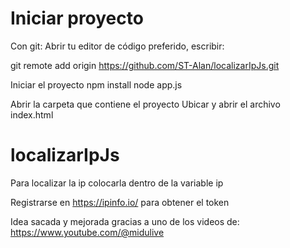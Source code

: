 # Iniciar proyecto
Con git:
Abrir tu editor de código preferido, escribir:

git remote add origin https://github.com/ST-Alan/localizarIpJs.git

Iniciar el proyecto
npm install
node app.js

Abrir la carpeta que contiene el proyecto
Ubicar y abrir el archivo index.html



# localizarIpJs
Para localizar la ip colocarla dentro de la variable ip

Registrarse en https://ipinfo.io/ para obtener el token

Idea sacada y mejorada gracias a uno de los videos de: https://www.youtube.com/@midulive